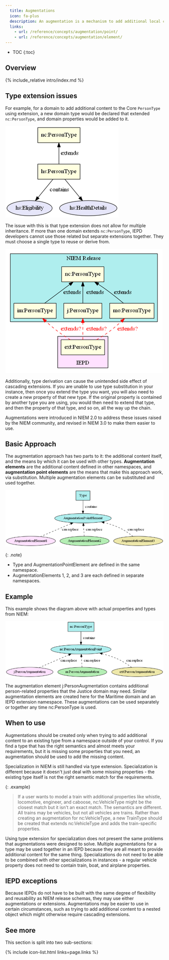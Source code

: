 ```yaml
---
  title: Augmentations
  icon: fa-plus
  description: An augmentation is a mechanism to add additional local content to NIEM types defined in other namespaces.
  links:
    - url: /reference/concepts/augmentation/point/
    - url: /reference/concepts/augmentation/element/
---
```


- TOC
{:toc}

## Overview

{% include_relative intro/index.md %}

## Type extension issues

For example, for a domain to add additional content to the Core `PersonType` using extension, a new domain type would be declared that extended `nc:PersonType`, and domain properties would be added to it.

![Basic type extension](images/type-ext-basic.png)

The issue with this is that type extension does not allow for multiple inheritance.  If more than one domain extends `nc:PersonType`, IEPD developers cannot use those related but separate extensions together.  They must choose a single type to reuse or derive from.

![Type extensions cannot be combined](images/type-ext.png)

Additionally, type derivation can cause the unintended side effect of cascading extensions.  If you are unable to use type substitution in your instance, then once you extend the type you want, you will also need to create a new property of that new type.  If the original property is contained by another type you are using, you would then need to extend that type, and then the property of that type, and so on, all the way up the chain.

Augmentations were introduced in NIEM 2.0 to address these issues raised by the NIEM community, and revised in NIEM 3.0 to make them easier to use.

## Basic Approach

The augmentation approach has two parts to it: the additional content itself, and the means by which it can be used with other types.  **Augmentation elements** are the additional content defined in other namespaces, and **augmentation point elements** are the means that make this approach work, via substitution.  Multiple augmentation elements can be substituted and used together.

![Basic augmentation](images/aug-basic.png)

{: .note}
- Type and AugmentationPointElement are defined in the same namespace.
- AugmentationElements 1, 2, and 3 are each defined in separate namespaces.

## Example

This example shows the diagram above with actual properties and types from NIEM:

![Augmentation example](images/aug-example.png)

The augmentation element j:PersonAugmentation contains additional person-related properties that the Justice domain may need.  Similar augmentation elements are created here for the Maritime domain and an IEPD extension namespace.  These augmentations can be used separately or together any time nc:PersonType is used.

## When to use

Augmentations should be created only when trying to add additional content to an existing type from a namespace outside of your control.  If you find a type that has the right semantics and almost meets your requirements, but it is missing some properties that you need, an augmentation should be used to add the missing content.

Specialization in NIEM is still handled via type extension.  Specialization is different because it doesn't just deal with some missing properties - the existing type itself is not the right semantic match for the requirements.

{: .example}
> If a user wants to model a train with additional properties like whistle, locomotive, engineer, and caboose, nc:VehicleType might be the closest match but it isn't an exact match.  The semantics are different.  All trains may be vehicles, but not all vehicles are trains.  Rather than creating an augmentation for nc:VehicleType, a new TrainType should be created that extends nc:VehicleType and adds the train-specific properties.

Using type extension for specialization does not present the same problems that augmentations were designed to solve.  Multiple augmentations for a type may be used together in an IEPD because they are all meant to provide additional content for the same thing.  Specializations do not need to be able to be combined with other specializations in instances - a regular vehicle property does not need to contain train, boat, and airplane properties.

## IEPD exceptions

Because IEPDs do not have to be built with the same degree of flexibility and reusability as NIEM release schemas, they may use either augmentations or extensions. Augmentations may be easier to use in certain circumstances, such as trying to add additional content to a nested object which might otherwise require cascading extensions.

## See more

This section is split into two sub-sections:

{% include icon-list.html links=page.links %}
